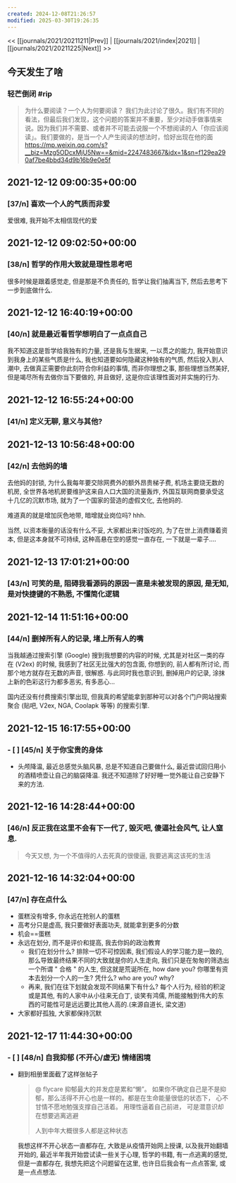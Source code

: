 ```yaml
---
created: 2024-12-08T21:26:57
modified: 2025-03-30T19:26:35
---
```


<< [[journals/2021/20211211|Prev]] | [[journals/2021/index|2021]] | [[journals/2021/20211225|Next]] >>

## 今天发生了啥
### 轻芒倒闭 #rip

> 为什么要阅读？一个人为何要阅读？
  > 我们为此讨论了很久。我们有不同的看法，但最后我们发现，这个问题的答案并不重要，至少对动手做事情来说。因为我们并不需要、或者并不可能去说服一个不想阅读的人「你应该阅读」。我们要做的，是当一个人产生阅读的想法时，恰好出现在他的面
  https://mp.weixin.qq.com/s?__biz=Mzg5ODcxMjU5Nw==&mid=2247483667&idx=1&sn=f129ea290af7be4bbd34d9b16b9e0e5f

## 2021-12-12 09:00:35+00:00

### [37/n] 喜欢一个人的气质而非爱

爱很难, 我开始不太相信现代的爱

## 2021-12-12 09:02:50+00:00

### [38/n] 哲学的作用大致就是理性思考吧

很多时候是跟着感觉走, 但是那是不负责任的, 哲学让我们抽离当下, 然后去思考下一步到底做什么.

## 2021-12-12 16:40:19+00:00
### [40/n] 就是最近看哲学想明白了一点点自己

我不知道这是哲学给我独有的力量, 还是我与生据来, 一以贯之的能力, 我开始意识到我身上的某些气质是什么, 我也知道要如何隐藏这种独有的气质, 然后投入到人潮中, 去做真正需要你此刻符合你利益的事情, 而非你理想之事, 那些理想当然美好, 但是竭尽所有去做你当下要做的, 并且做好, 这是你应该理性面对并实施的行为.

## 2021-12-12 16:55:24+00:00

### [41/n] 定义无聊, 意义与其他?

## 2021-12-13 10:56:48+00:00

### [42/n] 去他妈的墙

去他妈的封锁, 为什么我每年要交除网费外的额外昂贵梯子费, 机场主要烧无数的机房, 全世界各地机房要维护这来自人口大国的流量轰炸, 外国互联网商要承受这十几亿的沉默市场, 就为了一个国家的营造的虚假文化, 去他妈的.

难道真的就是增加灰色地带, 暗增就业岗位吗? hhh.

当然, 以资本衡量的话没有什么不妥, 大家都出来讨饭吃的, 为了在世上消费赚着资本, 但是这本身就不可持续, 这种高悬在空的感觉一直存在, 一下就是一辈子....

## 2021-12-13 17:01:21+00:00

### [43/n] 可笑的是, 阻碍我看源码的原因一直是未被发现的原因, 是无知, 是对快捷键的不熟悉, 不懂简化逻辑

## 2021-12-14 11:51:16+00:00

### [44/n] 删掉所有人的记录, 堵上所有人的嘴

当我越通过搜索引擎 (Google) 搜到我想要的内容的时候, 尤其是对社区一类的存在 (V2ex) 的时候, 我感到了社区无比强大的包含面, 你想到的, 前人都有所讨论, 而那个地方就存在无数的声音, 很解惑. 与此同时我也意识到, 删掉用户的记录, 涂抹上新的色彩这行为都多恶劣, 有多恶心...

国内还没有付费搜索引擎出现, 但我真的希望能拿到那种可以对各个门户网站搜索聚合 (贴吧, V2ex, NGA, Coolapk 等等) 的搜索引擎.

## 2021-12-15 16:17:55+00:00
### - [ ] [45/n] 关于你宝贵的身体
- 头颅降温, 最近总感觉头脑风暴, 总是不知道自己要做什么, 最近尝试回归用小的酒精喷壶让自己的脑袋降温. 我还不知道除了好好睡一觉外能让自己安静下来的方法.

## 2021-12-16 14:28:44+00:00

### [46/n] 反正我在这里不会有下一代了, 毁灭吧, 傻逼社会风气, 让人窒息.

> 今天又想, 为一个不值得的人去死真的很傻逼, 我要逃离这该死的生活

## 2021-12-16 14:32:04+00:00

### [47/n] 存在点什么

- 蛋糕没有增多, 你永远在抢别人的蛋糕
- 高考分只是虚高, 我只要做好表面功夫, 就能拿到更多的分数
- 机会==蛋糕
- 永远在划分, 而不是评价和提高, 我去你妈的政治教育
  - 我们在划分什么? 排除一切不可控因素, 我们假设人的学习能力是一致的, 那么导致最终结果不同的大致就是你的人生走向, 我们只是在匆匆的筛选出一个所谓 " 合格 " 的人生, 但这就是荒诞所在, how dare you? 你哪里有资本去划分一个人的一生? 凭什么? who are you? why?
  - 再来, 我们在往下划就会发现不同结果下有什么? 每个人行为, 经验的积淀或是其他, 有的人家中从小往来无白丁, 谈笑有鸿儒, 所能接触到伟大的东西的可能性可是远远要比其他人高的.(来源自道长, 梁文道)
- 大家都好孤独, 大家都保持沉默

## 2021-12-17 11:44:30+00:00
### - [ ] [48/n] 自我抑郁 (不开心/虚无) 情绪困境

- 翻到相册里面截了这样张帖子

  > @ flycare
  > 抑郁最大的并发症是累和“懒”。
  > 如果你不确定自己是不是抑郁，那么活得不开心也是一样的。都是在生命能量很低的状态下，
  > 心不甘情不愿地勉强支撑自己活着。
  > 用理性逼着自己前进，
  > 可是潜意识却在想要逃离逃避
  >
  > 人到中年大概很多人都是这种状态

  我想这样不开心状态一直都存在, 大致是从疫情开始网上授课, 以及我开始翻墙开始的, 最近半年我开始尝试读一些关于心理, 哲学的书籍, 有一点逃离的感觉, 但是一直都存在, 我想先把这个问题留在这里, 也许日后我会有一点点答案, 或是一点点想法.

